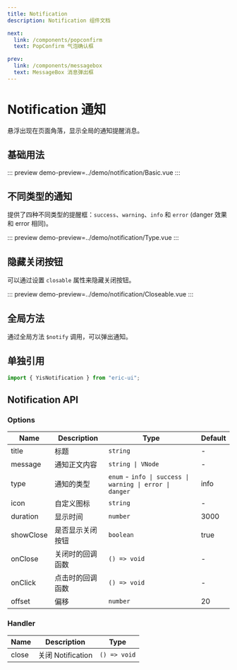 ```yaml
---
title: Notification
description: Notification 组件文档

next: 
  link: /components/popconfirm
  text: PopConfirm 气泡确认框

prev:
  link: /components/messagebox
  text: MessageBox 消息弹出框
---
```


# Notification 通知

悬浮出现在页面角落，显示全局的通知提醒消息。

## 基础用法

::: preview
demo-preview=../demo/notification/Basic.vue
:::

## 不同类型的通知

提供了四种不同类型的提醒框：`success`、`warning`、`info` 和 `error` (danger 效果和 error 相同)。

::: preview
demo-preview=../demo/notification/Type.vue
:::

## 隐藏关闭按钮

可以通过设置 `closable` 属性来隐藏关闭按钮。

::: preview
demo-preview=../demo/notification/Closeable.vue
:::

## 全局方法

通过全局方法 `$notify` 调用，可以弹出通知。

## 单独引用

```typescript
import { YisNotification } from "eric-ui";
```

## Notification API

### Options

| Name      | Description      | Type                                                     | Default |
| --------- | ---------------- | -------------------------------------------------------- | ------- |
| title     | 标题             | `string`                                                 | -       |
| message   | 通知正文内容     | `string \| VNode`                                        | -       |
| type      | 通知的类型       | `enum` - `info \| success \| warning \| error \| danger` | info    |
| icon      | 自定义图标       | `string`                                                 | -       |
| duration  | 显示时间         | `number`                                                 | 3000    |
| showClose | 是否显示关闭按钮 | `boolean`                                                | true    |
| onClose   | 关闭时的回调函数 | `() => void`                                             | -       |
| onClick   | 点击时的回调函数 | `() => void`                                             | -       |
| offset    | 偏移             | `number`                                                 | 20      |

### Handler

| Name  | Description       | Type         |
| ----- | ----------------- | ------------ |
| close | 关闭 Notification | `() => void` |